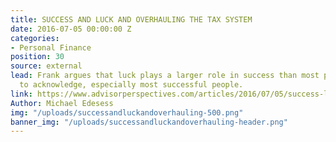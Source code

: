 ```yaml
---
title: SUCCESS AND LUCK AND OVERHAULING THE TAX SYSTEM
date: 2016-07-05 00:00:00 Z
categories:
- Personal Finance
position: 30
source: external
lead: Frank argues that luck plays a larger role in success than most people are willing
  to acknowledge, especially most successful people.
link: https://www.advisorperspectives.com/articles/2016/07/05/success-luck-and-overhauling-the-tax-system
Author: Michael Edesess
img: "/uploads/successandluckandoverhauling-500.png"
banner_img: "/uploads/successandluckandoverhauling-header.png"
---
```


